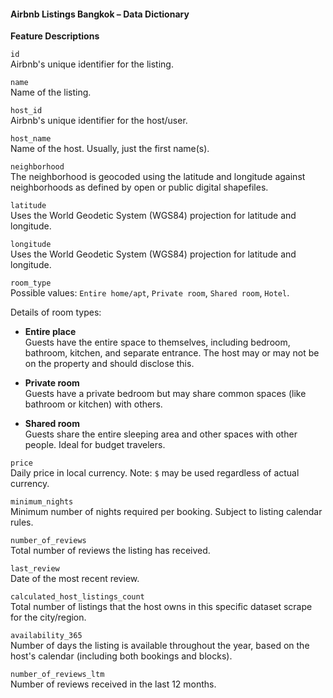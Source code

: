 #### Airbnb Listings Bangkok – Data Dictionary

**Feature Descriptions**

`id`  
Airbnb's unique identifier for the listing.

`name`  
Name of the listing.

`host_id`  
Airbnb's unique identifier for the host/user.

`host_name`  
Name of the host. Usually, just the first name(s).

`neighborhood`  
The neighborhood is geocoded using the latitude and longitude against neighborhoods as defined by open or public digital shapefiles.

`latitude`  
Uses the World Geodetic System (WGS84) projection for latitude and longitude.

`longitude`  
Uses the World Geodetic System (WGS84) projection for latitude and longitude.

`room_type`  
Possible values: `Entire home/apt`, `Private room`, `Shared room`, `Hotel`.

Details of room types:
- **Entire place**  
  Guests have the entire space to themselves, including bedroom, bathroom, kitchen, and separate entrance. The host may or may not be on the property and should disclose this.

- **Private room**  
  Guests have a private bedroom but may share common spaces (like bathroom or kitchen) with others.

- **Shared room**  
  Guests share the entire sleeping area and other spaces with other people. Ideal for budget travelers.

`price`  
Daily price in local currency. Note: `$` may be used regardless of actual currency.

`minimum_nights`  
Minimum number of nights required per booking. Subject to listing calendar rules.

`number_of_reviews`  
Total number of reviews the listing has received.

`last_review`  
Date of the most recent review.

`calculated_host_listings_count`  
Total number of listings that the host owns in this specific dataset scrape for the city/region.

`availability_365`  
Number of days the listing is available throughout the year, based on the host's calendar (including both bookings and blocks).

`number_of_reviews_ltm`  
Number of reviews received in the last 12 months.
